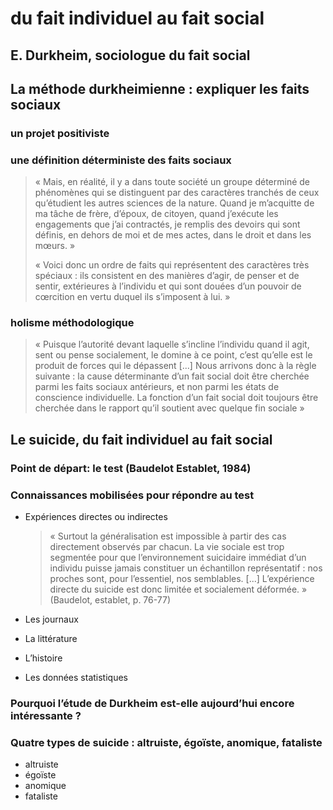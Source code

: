 # du fait individuel au fait social

## E. Durkheim, sociologue du fait social

## La méthode durkheimienne : expliquer les faits sociaux

### un projet positiviste

### une définition déterministe des faits sociaux

> « Mais, en réalité, il y a dans toute société un groupe déterminé de phénomènes qui se distinguent par des caractères tranchés de ceux qu’étudient les autres sciences de la nature. Quand je m’acquitte de ma tâche de frère, d’époux, de citoyen, quand j’exécute les engagements que j’ai contractés, je remplis des devoirs qui sont définis, en dehors de moi et de mes actes, dans le droit et dans les mœurs. »
>
> « Voici donc un ordre de faits qui représentent des caractères très spéciaux : ils consistent en des manières d’agir, de penser et de sentir, extérieures à l’individu et qui sont douées d’un pouvoir de cœrcition en vertu duquel ils s’imposent à lui. »

### holisme méthodologique

> « Puisque l’autorité devant laquelle s’incline l’individu quand il agit, sent ou pense socialement, le domine à ce point, c’est qu’elle est le produit de forces qui le dépassent \[...\] Nous arrivons donc à la règle suivante : la cause déterminante d’un fait social doit être cherchée parmi les faits sociaux antérieurs, et non parmi les états de conscience individuelle. La fonction d’un fait social doit toujours être cherchée dans le rapport qu’il soutient avec quelque fin sociale »

## Le suicide, du fait individuel au fait social

### Point de départ: le test \(Baudelot Establet, 1984\)

### Connaissances mobilisées pour répondre au test

* Expériences directes ou indirectes

  > « Surtout la généralisation est impossible à partir des cas directement observés par chacun. La vie sociale est trop segmentée pour que l’environnement suicidaire immédiat d’un individu puisse jamais constituer un échantillon représentatif : nos proches sont, pour l’essentiel, nos semblables. \[...\] L’expérience directe du suicide est donc limitée et socialement déformée. » \(Baudelot, establet, p. 76-77\)

* Les journaux
* La littérature
* L’histoire
* Les données statistiques

### Pourquoi l’étude de Durkheim est-elle aujourd’hui encore intéressante ?

### Quatre types de suicide : altruiste, égoïste, anomique, fataliste

* altruiste
* égoïste
* anomique
* fataliste

